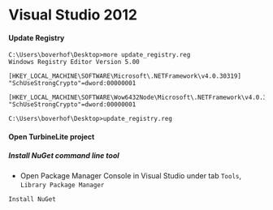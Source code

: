 # Visual Studio 2012
#### Update Registry 
```
C:\Users\boverhof\Desktop>more update_registry.reg
Windows Registry Editor Version 5.00

[HKEY_LOCAL_MACHINE\SOFTWARE\Microsoft\.NETFramework\v4.0.30319]
"SchUseStrongCrypto"=dword:00000001

[HKEY_LOCAL_MACHINE\SOFTWARE\Wow6432Node\Microsoft\.NETFramework\v4.0.30319]
"SchUseStrongCrypto"=dword:00000001

C:\Users\boverhof\Desktop>update_registry.reg

```
#### Open TurbineLite project
##### Install NuGet command line tool
- Open Package Manager Console in Visual Studio under tab `Tools`, `Library Package Manager`
```
Install NuGet
```

